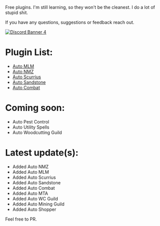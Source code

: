 Free plugins. I'm still learning, so they won't be the cleanest. I do a lot of stupid shit.

If you have any questions, suggestions or feedback reach out.

[![Discord Banner 4](https://discordapp.com/api/guilds/1250973586538106931/widget.png?style=banner4)](https://discord.gg/zadCEjbRy6)

# Plugin List:
- [Auto MLM](https://github.com/xsmar/OzPluginsPublic/tree/main/AutoMLM)
- [Auto NMZ](https://github.com/xsmar/OzPluginsPublic/tree/main/AutoNMZ)
- [Auto Scurrius](https://github.com/xsmar/OzPluginsPublic/tree/main/AutoScurrius)
- [Auto Sandstone](https://github.com/xsmar/OzPluginsPublic/tree/main/AutoSandstone)
- [Auto Combat](https://github.com/xsmar/OzPluginsPublic/tree/main/AutoCombat)


# Coming soon:
- Auto Pest Control
- Auto Utility Spells
- Auto Woodcutting Guild

# Latest update(s):
- Added Auto NMZ
- Added Auto MLM
- Added Auto Scurrius
- Added Auto Sandstone
- Added Auto Combat
- Added Auto MTA
- Added Auto WC Guild
- Added Auto Mining Guild
- Added Auto Shopper

Feel free to PR.